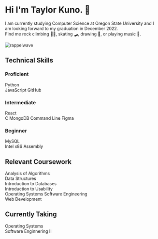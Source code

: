 
# Hi I'm Taylor Kuno. 👋 

I am currently studying Computer Science at Oregon State University and I am looking forward to my graduation in December 2022.  
Find me rock climbing 🧗‍♀️, skating 🛹, drawing 🎨, or playing music 🎸. 

![rappelwave](https://user-images.githubusercontent.com/81701757/173610483-abb259b5-0c72-4744-a673-fe52b3d4fc03.gif)  

## Technical Skills  
### Proficient  
Python  
JavaScript
GitHub
### Intermediate  
React  
C
MongoDB
Command Line
Figma  

### Beginner  
MySQL  
Intel x86 Assembly

## Relevant Coursework  
Analysis of Algorithms  
Data Structures  
Introduction to Databases  
Introduction to Usability  
Operating Systems
Software Engineering  
Web Development  

## Currently Taking  
Operating Systems  
Software Enginnering II  
